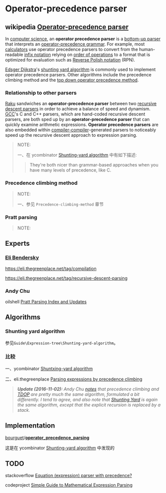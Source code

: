 # Operator-precedence parser



## wikipedia [Operator-precedence parser](https://en.wikipedia.org/wiki/Operator-precedence_parser) 

In [computer science](https://en.wikipedia.org/wiki/Computer_science), an **operator precedence parser** is a [bottom-up parser](https://en.wikipedia.org/wiki/Bottom-up_parsing) that interprets an [operator-precedence grammar](https://en.wikipedia.org/wiki/Operator-precedence_grammar). For example, most [calculators](https://en.wikipedia.org/wiki/Calculator) use operator precedence parsers to convert from the human-readable [infix notation](https://en.wikipedia.org/wiki/Infix_notation) relying on [order of operations](https://en.wikipedia.org/wiki/Order_of_operations) to a format that is optimized for evaluation such as [Reverse Polish notation](https://en.wikipedia.org/wiki/Reverse_Polish_notation) (RPN).

[Edsger Dijkstra](https://en.wikipedia.org/wiki/Edsger_Dijkstra)'s [shunting yard algorithm](https://en.wikipedia.org/wiki/Shunting_yard_algorithm) is commonly used to implement operator precedence parsers. Other algorithms include the precedence climbing method and the [top down operator precedence method](https://en.wikipedia.org/wiki/Pratt_parser).



### Relationship to other parsers

[Raku](https://en.wikipedia.org/wiki/Raku_(programming_language)) sandwiches an **operator-precedence parser** between two [recursive descent parsers](https://en.wikipedia.org/wiki/Recursive_descent_parser) in order to achieve a balance of speed and dynamism. [GCC](https://en.wikipedia.org/wiki/GNU_Compiler_Collection)'s C and C++ parsers, which are hand-coded recursive descent parsers, are both sped up by an **operator-precedence parser** that can quickly examine arithmetic expressions. **Operator precedence parsers** are also embedded within [compiler-compiler](https://en.wikipedia.org/wiki/Compiler-compiler)-generated parsers to noticeably speed up the recursive descent approach to expression parsing.

> NOTE:
>
> 一、在 ycombinator [Shunting-yard algorithm](https://en.wikipedia.org/wiki/Shunting-yard_algorithm) 中有如下描述:
>
> > They're both nicer than grammar-based approaches when you have many levels of precedence, like C.



### Precedence climbing method

> NOTE:
>
> 一、参见 `Precedence-climbing-method` 章节



### Pratt parsing

> NOTE:





## Experts

### [Eli Bendersky](https://eli.thegreenplace.net/) 

https://eli.thegreenplace.net/tag/compilation

https://eli.thegreenplace.net/tag/recursive-descent-parsing



### Andy Chu

oilshell [Pratt Parsing Index and Updates](https://www.oilshell.org/blog/2017/03/31.html) 



## Algorithms



### Shunting yard algorithm

参见`Guide\Expression-tree\Shunting-yard-algorithm`。





### 比较



一、ycombinator [Shuntxing-yard algorithm](https://news.ycombinator.com/item?id=19190208) 



二、eli.thegreenplace [Parsing expressions by precedence climbing](https://eli.thegreenplace.net/2012/08/02/parsing-expressions-by-precedence-climbing)

> ***Update (2016-11-02):** Andy Chu [notes](http://www.oilshell.org/blog/2016/11/01.html) that precedence climbing and [TDOP](https://eli.thegreenplace.net/2010/01/02/top-down-operator-precedence-parsing) are pretty much the same algorithm, formulated a bit differently. I tend to agree, and also note that [Shunting Yard](https://eli.thegreenplace.net/2009/03/20/a-recursive-descent-parser-with-an-infix-expression-evaluator) is again the same algorithm, except that the explicit recursion is replaced by a stack.*



## Implementation



[bourguet](https://github.com/bourguet)/**[operator_precedence_parsing](https://github.com/bourguet/operator_precedence_parsing)**

这是在 ycombinator [Shunting-yard algorithm](https://en.wikipedia.org/wiki/Shunting-yard_algorithm) 中发现的



## TODO



stackoverflow [Equation (expression) parser with precedence?](https://stackoverflow.com/questions/28256/equation-expression-parser-with-precedence)

codeproject [Simple Guide to Mathematical Expression Parsing](https://www.codeproject.com/articles/88435/simple-guide-to-mathematical-expression-parsing)

